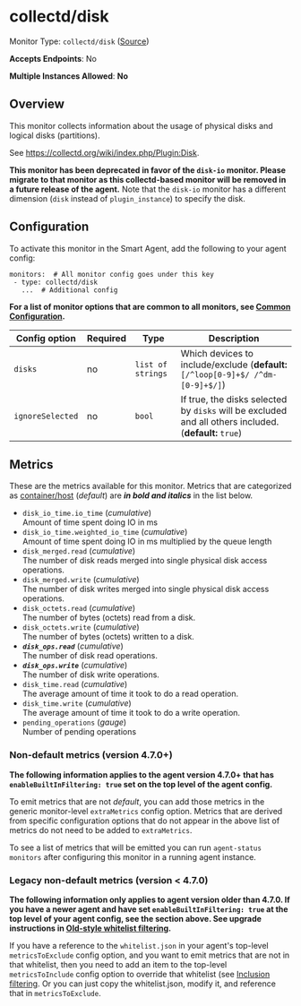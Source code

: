 
<!--- Generated by to-integrations-repo script in Smart Agent repo, DO NOT MODIFY HERE --->
<!--- GENERATED BY gomplate from scripts/docs/templates/monitor-page.md.tmpl --->

# collectd/disk

Monitor Type: `collectd/disk` ([Source](https://github.com/signalfx/signalfx-agent/tree/master/pkg/monitors/collectd/disk))

**Accepts Endpoints**: No

**Multiple Instances Allowed**: **No**

## Overview

This monitor collects information about the usage of
physical disks and logical disks (partitions).

See https://collectd.org/wiki/index.php/Plugin:Disk.

**This monitor has been deprecated in favor of the `disk-io` monitor.
Please migrate to that monitor as this collectd-based monitor will be
removed in a future release of the agent.**  Note that the `disk-io`
monitor has a different dimension (`disk` instead of `plugin_instance`) to
specify the disk.


## Configuration

To activate this monitor in the Smart Agent, add the following to your
agent config:

```
monitors:  # All monitor config goes under this key
 - type: collectd/disk
   ...  # Additional config
```

**For a list of monitor options that are common to all monitors, see [Common
Configuration](../monitor-config.html#common-configuration).**


| Config option | Required | Type | Description |
| --- | --- | --- | --- |
| `disks` | no | `list of strings` | Which devices to include/exclude (**default:** `[/^loop[0-9]+$/ /^dm-[0-9]+$/]`) |
| `ignoreSelected` | no | `bool` | If true, the disks selected by `disks` will be excluded and all others included. (**default:** `true`) |


## Metrics

These are the metrics available for this monitor.
Metrics that are categorized as
[container/host](https://docs.splunk.com/observability/admin/subscription-usage/monitor-imm-billing-usage.html#about-custom-bundled-and-high-resolution-metrics)
(*default*) are ***in bold and italics*** in the list below.


 - `disk_io_time.io_time` (*cumulative*)<br>    Amount of time spent doing IO in ms
 - `disk_io_time.weighted_io_time` (*cumulative*)<br>    Amount of time spent doing IO in ms multiplied by the queue length
 - `disk_merged.read` (*cumulative*)<br>    The number of disk reads merged into single physical disk access operations.
 - `disk_merged.write` (*cumulative*)<br>    The number of disk writes merged into single physical disk access operations.
 - `disk_octets.read` (*cumulative*)<br>    The number of bytes (octets) read from a disk.
 - `disk_octets.write` (*cumulative*)<br>    The number of bytes (octets) written to a disk.
 - ***`disk_ops.read`*** (*cumulative*)<br>    The number of disk read operations.
 - ***`disk_ops.write`*** (*cumulative*)<br>    The number of disk write operations.
 - `disk_time.read` (*cumulative*)<br>    The average amount of time it took to do a read operation.
 - `disk_time.write` (*cumulative*)<br>    The average amount of time it took to do a write operation.
 - `pending_operations` (*gauge*)<br>    Number of pending operations

### Non-default metrics (version 4.7.0+)

**The following information applies to the agent version 4.7.0+ that has
`enableBuiltInFiltering: true` set on the top level of the agent config.**

To emit metrics that are not _default_, you can add those metrics in the
generic monitor-level `extraMetrics` config option.  Metrics that are derived
from specific configuration options that do not appear in the above list of
metrics do not need to be added to `extraMetrics`.

To see a list of metrics that will be emitted you can run `agent-status
monitors` after configuring this monitor in a running agent instance.

### Legacy non-default metrics (version < 4.7.0)

**The following information only applies to agent version older than 4.7.0. If
you have a newer agent and have set `enableBuiltInFiltering: true` at the top
level of your agent config, see the section above. See upgrade instructions in
[Old-style whitelist filtering](../legacy-filtering.html#old-style-whitelist-filtering).**

If you have a reference to the `whitelist.json` in your agent's top-level
`metricsToExclude` config option, and you want to emit metrics that are not in
that whitelist, then you need to add an item to the top-level
`metricsToInclude` config option to override that whitelist (see [Inclusion
filtering](../legacy-filtering.html#inclusion-filtering).  Or you can just
copy the whitelist.json, modify it, and reference that in `metricsToExclude`.



